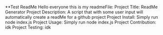 **Test ReadMe
    Hello everyone this is my readmeFile:
    Project Title:
    ReadMe Generator
    Project Description:
    A script that with some user input will automatically create a readMe for a github project
    Project Install:
    Simply run node index.js
    Project Usage:
    Simply run node index.js
    Project Contribution:
    idk
    Project Testing:
    idk